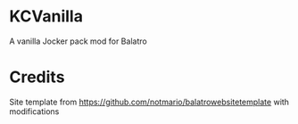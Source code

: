 # KCVanilla

A vanilla Jocker pack mod for Balatro

# Credits

Site template from https://github.com/notmario/balatrowebsitetemplate with modifications
